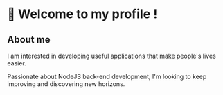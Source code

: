 # 👋 Welcome to my profile ! 

## About me
I am interested in developing useful applications that make people's lives easier.

Passionate about NodeJS back-end development, I'm looking to keep improving and discovering new horizons.
